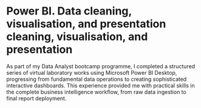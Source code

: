 # Power BI. Data cleaning, visualisation, and presentation cleaning, visualisation, and presentation
As part of my Data Analyst bootcamp programme, I completed a structured series of virtual laboratory works using Microsoft Power BI Desktop, progressing from fundamental data operations to creating sophisticated interactive dashboards. This experience provided me with practical skills in the complete business intelligence workflow, from raw data ingestion to final report deployment. 
